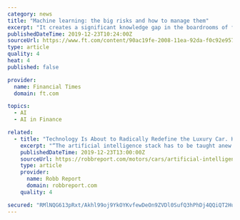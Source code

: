 ```yaml
---
category: news
title: "Machine learning: the big risks and how to manage them"
excerpt: "It creates a significant knowledge gap in the boardrooms of financial services firms and within policymaking institutions about the challenges and hazards posed by machine learning. Given the international nature of financial markets, these are all ..."
publishedDateTime: 2019-12-23T10:24:00Z
sourceUrl: https://www.ft.com/content/90ac19fe-2008-11ea-92da-f0c92e957a96
type: article
quality: 4
heat: 4
published: false

provider:
  name: Financial Times
  domain: ft.com

topics:
  - AI
  - AI in Finance

related:
  - title: "Technology Is About to Radically Redefine the Luxury Car. Here’s How."
    excerpt: "“The artificial intelligence stack has to be taught anew in each city ... “When you think 30 years down the track, and the Waymo [autonomous] driver being an enabler, it becomes a blank sheet.” And creativity need not stop at the vehicle manufacturing."
    publishedDateTime: 2019-12-23T13:00:00Z
    sourceUrl: https://robbreport.com/motors/cars/artificial-intelligence-is-changing-the-future-of-car-design-2887645/
    type: article
    provider:
      name: Robb Report
      domain: robbreport.com
    quality: 4

secured: "RMlNQG613pRxt/Akhl99oj9YkOYKvfewDeOn9ZVDl0SufQ3hPhDj4QQiQT2Hu4L1z6ds21/36mauOGyOvYCclx14g+lQ7dLpyEItp8l4hx73MRCEq2Y27g8GOLVKJzFIMCZzLqr5YWgA2RHO1DSQCiLgc9TNy2U3FsMQMg7r2Xuo5DUF6ErpNZLY3GwtthFEb4TTUe+c+QBjnE/5fscWlBka2b4bj9CxE0I+0GQin4fMG7dPQzmptgGE/aDRuEdooxyGbu6jLCZFWdlPj+bDfiySYKhQxSoFS97kOnPOhdI=;maMliNz98z6z6WeKE0sOmA=="
---
```


